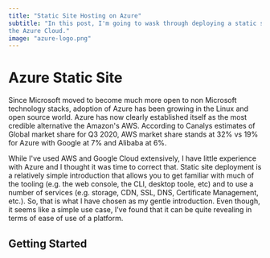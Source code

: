 ```yaml
---
title: "Static Site Hosting on Azure"
subtitle: "In this post, I'm going to wask through deploying a static site to
the Azure Cloud."
image: "azure-logo.png"
---
```


# Azure Static Site

Since Microsoft moved to become much more open to non Microsoft technology stacks,
adoption of Azure has been growing in the Linux and open source world. Azure has
now clearly established itself as the most credible alternative the Amazon's AWS.
According to Canalys estimates of Global market share for Q3 2020, AWS market share
stands at 32% vs 19% for Azure with Google at 7% and Alibaba at 6%.

While I've used AWS and Google Cloud extensively, I have little experience
with Azure and I thought it was time to correct that. Static site deployment is a
relatively simple introduction that allows you to get familiar with much of the
tooling (e.g. the web console, the CLI, desktop toole, etc) and to use a number of
services (e.g. storage, CDN, SSL, DNS, Certificate Management, etc.). So, that is
what I have chosen as my gentle introduction. Even though, it seems like a simple
use case, I've found that it can be quite revealing in terms of ease of use of a
platform.

## Getting Started


